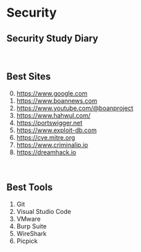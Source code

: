 # Security
## Security Study Diary

<br>

## Best Sites

0. https://www.google.com
1. https://www.boannews.com
2. https://www.youtube.com/@boanproject
3. https://www.hahwul.com/
4. https://portswigger.net
5. https://www.exploit-db.com
6. https://cve.mitre.org
7. https://www.criminalip.io
8. https://dreamhack.io

<br>

## Best Tools

1. Git
2. Visual Studio Code
3. VMware
4. Burp Suite
5. WireShark
6. Picpick
